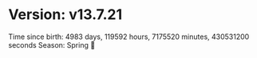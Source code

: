 # Version: v13.7.21
Time since birth: 4983 days, 119592 hours, 7175520 minutes, 430531200 seconds
Season: Spring 🌸
